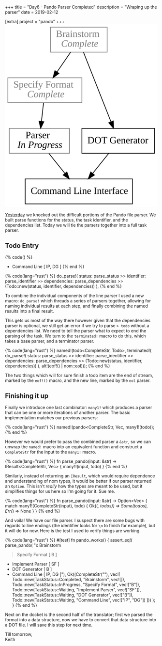 +++
title = "Day6 - Pando Parser Completed"
description = "Wraping up the parser"
date = 2019-02-12

[extra]
project = "pando"
+++
![Output](./output.svg)

[Yesterday](../day5-pando-parser/) we knocked out the difficult portions of the
Pando file parser. We built parse functions for the status, the task identifier,
and the dependencies list. Today we will tie the parsers together into a full task
parser.

## Todo Entry

{% code() %}
- Command Line [ IP, DG ]
{% end %}

{% code(lang="rust") %}
do_parse!(
    status: parse_status >>
    identifier: parse_identifier >>
    dependencies: parse_dependencies >>
    (Todo::new(status, identifier, dependencies))
),
{% end %}

To combine the individual components of the line parser I used a new macro:
`do_parse!` which threads a series of parsers together, allowing for naming
individual results at each step, and finally combining the named results into a
final result.

This gets us most of the way there however given that the dependencies parser is
optional, we still get an error if we try to parse `> todo` without a
dependencies list. We need to tell the parser what to expect to end the parsing
of the task. We turn to the `terminated!` macro to do this, which takes a base
parser, and a terminator parser.

{% code(lang="rust") %}
named!(todo<CompleteStr, Todo>, terminated!(
    do_parse!(
        status: parse_status >>
        identifier: parse_identifier >>
        dependencies: parse_dependencies >>
        (Todo::new(status, identifier, dependencies))
    ),
alt!(eof!() | nom::eol)));
{% end %}

The two things which will for sure finish a todo item are the end of stream, marked by the `eof!()` macro, and the new line, marked by the `eol` parser.

## Finishing it up

Finally we introduce one last combinator: `many1!` which produces a parser that
can be one or more iterations of another parser. The basic implementation
matches our previous parsers:

{% code(lang="rust") %}
named!(pando<CompleteStr, Vec<Todo>, many1!(todo));
{% end %}

However we would prefer to pass the combined parser a `&str`, so we can unwrap the
`named!` macro into an equivalent function and construct a `CompleteStr` for the
input to the `many1!` macro.

{% code(lang="rust") %}
fn parse_pando(input: &str) -> IResult<CompleteStr, Vec<Todo>> {
    many1!(input, todo)
}
{% end %}

Similarly, instead of returning an `IResult`, which would require dependence and
understanding of nom types, it would be better if our parser returned an
`Option`. This isn't *really* how the types are meant to be used, but it
simplifies things for us here so I'm going for it. Sue me.

{% code(lang="rust") %}
fn parse_pando(input: &str) -> Option<Vec<Todo>> {
    match many1!(CompleteStr(input), todo) {
        Ok((_, todos)) => Some(todos),
        Err(_) => None
    }
}
{% end %}

And voila! We have our file parser. I suspect there are some bugs with regards
to line endings (the identifier looks for `\n` to finish for example), but it
will do for now. Here is the test I used to verify things are working.

{% code(lang="rust") %}
#[test]
fn pando_works() {
    assert_eq!(
        parse_pando(
"x Brainstorm
> Specify Format [ B ]
- Implement Parser [ SF ]
- DOT Generator [ B ]
- Command Line [ IP, DG ]"),
        Ok((CompleteStr(""), vec![
            Todo::new(TaskStatus::Completed, "Brainstorm", vec![]),
            Todo::new(TaskStatus::InProgress, "Specify Format", vec!["B"]),
            Todo::new(TaskStatus::Waiting, "Implement Parser", vec!["SF"]),
            Todo::new(TaskStatus::Waiting, "DOT Generator", vec!["B"]),
            Todo::new(TaskStatus::Waiting, "Command Line", vec!["IP", "DG"])
        ]))
    );
}
{% end %}

Next on the docket is the second half of the translator; first we parsed the
format into a data structure, now we have to convert that data structure into a
DOT file. I will save this step for next time.

Till tomorrow,  
Keith
